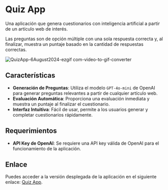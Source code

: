 # Quiz App

Una aplicación que genera cuestionarios con inteligencia artificial a partir de un artículo web de interés.

Las preguntas son de opción múltiple con una sola respuesta correcta y, al finalizar, muestra un puntaje basado en la cantidad de respuestas correctas.

![QuizApp-6August2024-ezgif com-video-to-gif-converter](https://github.com/user-attachments/assets/059bcfbd-db94-44b3-9323-866d6a299c50)

## Características

- **Generación de Preguntas**: Utiliza el modelo `GPT-4o-mini` de OpenAI para generar preguntas relevantes a partir de cualquier artículo web.
- **Evaluación Automática**: Proporciona una evaluación inmediata y muestra un puntaje al finalizar el cuestionario.
- **Interfaz Intuitiva**: Fácil de usar, permite a los usuarios generar y completar cuestionarios rápidamente.

## Requerimientos

- **API Key de OpenAI**: Se requiere una API key válida de OpenAI para el funcionamiento de la aplicación.

## Enlace

Puedes acceder a la versión desplegada de la aplicación en el siguiente enlace: [Quiz App](https://quizapp-beta-ten.vercel.app).
